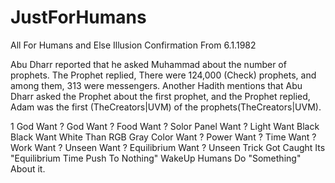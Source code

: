 # JustForHumans

All For Humans and Else Illusion Confirmation From 6.1.1982

Abu Dharr reported that he asked Muhammad about the number of prophets. The Prophet replied, There were 124,000 (Check) prophets, and among them, 313 were messengers. Another Hadith mentions that Abu Dharr asked the Prophet about the first prophet, and the Prophet replied, Adam was the first (TheCreators|UVM) of the prophets(TheCreators|UVM).

1 God Want ?
God Want ?
Food Want  ?
Solor Panel Want ?
Light Want Black
Black Want White
Than RGB Gray Color Want ?
Power Want ?
Time Want ?
Work Want ?
Unseen Want ?
Equilibrium Want ?
Unseen Trick Got Caught Its "Equilibrium Time Push To Nothing" WakeUp Humans Do "Something" About it.
